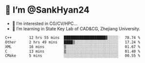# 👋 I’m @SankHyan24

- 👀 I’m interested in CG/CV/HPC...
- 🌱 I’m learning in State Key Lab of CAD&CG, Zhejiang University.

<!---
SankHyan24/SankHyan24 is a ✨ special ✨ repository because its `README.md` (this file) appears on your GitHub profile.
You can click the Preview link to take a look at your changes.
--->
<!--START_SECTION:waka-->

```txt
C++        12 hrs 55 mins  ███████████████████▓░░░░░   78.74 %
Other      2 hrs 49 mins   ████▒░░░░░░░░░░░░░░░░░░░░   17.24 %
XML        16 mins         ▒░░░░░░░░░░░░░░░░░░░░░░░░   01.67 %
C          13 mins         ▒░░░░░░░░░░░░░░░░░░░░░░░░   01.40 %
CMake      5 mins          ░░░░░░░░░░░░░░░░░░░░░░░░░   00.55 %
```

<!--END_SECTION:waka-->
